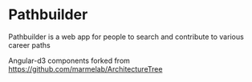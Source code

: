 # Pathbuilder
Pathbuilder is a web app for people to search and contribute  to various career paths

Angular-d3 components forked from https://github.com/marmelab/ArchitectureTree